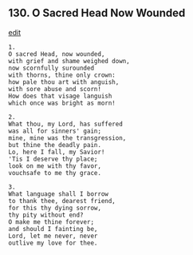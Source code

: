 
## 130.  O Sacred Head Now Wounded
[edit](https://docs.google.com/document/d/1CPPAaY2VVPBCAyatdpmFcA4J85cOojTl/edit?mode=html)




    1.
    O sacred Head, now wounded,
    with grief and shame weighed down,
    now scornfully surounded
    with thorns, thine only crown:
    how pale thou art with anguish,
    with sore abuse and scorn!
    How does that visage languish
    which once was bright as morn!

    2.
    What thou, my Lord, has suffered
    was all for sinners' gain;
    mine, mine was the transgression,
    but thine the deadly pain.
    Lo, here I fall, my Savior!
    'Tis I deserve thy place;
    look on me with thy favor,
    vouchsafe to me thy grace.

    3.
    What language shall I borrow
    to thank thee, dearest friend,
    for this thy dying sorrow,
    thy pity without end?
    O make me thine forever;
    and should I fainting be,
    Lord, let me never, never
    outlive my love for thee.
